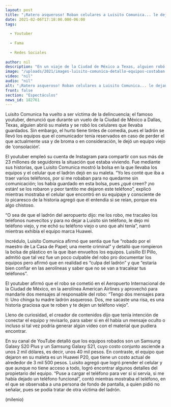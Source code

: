 ```yaml
---
layout: post
title: "¡Ratero asqueroso! Roban celulares a Luisito Comunica... le dejan uno viejo de ‘consuelo’"
date: 2021-02-06T17:18:00.000-06:00
tags:
  
  - Youtuber
  
  - Fama
  
  - Redes Sociales
  
author: nil
description: "En un viaje de la Ciudad de México a Texas, alguien robó dos celulares de Luisito Comunica´, los cuales cuestan alrededor de 40 mil pesos, a cambio le dejaron uno de aproximadamente 3 mil 500. "
image: "/uploads/2021/images-luisito-comunica-detallo-equipos-costaban.jpg"
video: "nil"
audio: "nil"
alt: "¡Ratero asqueroso! Roban celulares a Luisito Comunica... le dejan uno viejo de ‘consuelo’"
front: false
section: "Espectáculos"
news_id: 182761
---
```


Luisito Comunica ha vuelto a ser víctima de la delincuencia; el famoso youtuber, denunció que durante un vuelo de la Ciudad de México a Dallas, Texas, alguien abrió su maleta y se robó los celulares que llevaba guardados. Sin embargo, el hurto tiene tintes de comedia, pues el ladrón se llevó los equipos que el comunicador tenía reservados en caso de perder el que actualmente usa y de broma o en consideración, le dejó un equipo viejo de ‘consolación’. 

El youtuber empleó su cuenta de Instagram para compartir con sus más de 23 millones de seguidores la situación que estaba viviendo. Fue mediante sus historias, que Luisito Comunica mostró la bolsa en la que llevaba los equipos y el celular que el ladrón dejó en su maleta. 
“Yo les conté que iba a traer varios teléfonos, por si me robaban para no quedarme sin comunicación; los había guardado en esta bolsa, pues ¿qué creen? ¡no están! se los robaron y peor tantito me dejaron este teléfono”, explicó mientras mostraba el celular que encontró en su equipaje y consciente de lo picaresco de la historia agregó que él entendía si se reían, porque era algo chistoso. 

“O sea de que el ladrón del aeropuerto dijo: me los robo, me tracaleo los teléfonos nuevecitos y para no dejar a Luisito sin teléfono, le dejo mi teléfono viejo, y me echó su teléfono viejo o uno que ahí tenía”, narró mientras exhibía el equipo marca Huawei. 

Incrédulo, Luisito Comunica afirmó que sentía que fue “robado por el maestro de La Casa de Papel; una mente criminal” y detalló que rompieron la bolsa de plástico en la que iban envueltos los equipos. Luisillo El Pillo, admitió que tal vez fue un poco culpable del robo pro documentar los equipos pero afirmó que en realidad es “culpa del ladrón” y que “estaría bien confiar en las aerolíneas y saber que no se van a tracalear tus teléfonos”. 

El youtuber afirmó que el robo se cometió en el Aeropuerto Internacional de la Ciudad de México, en la aerolínea American Airlines y aprovechó para mandarle dos mensajes al responsable del robo: “Tengo dos mensajes para ti: Uno chinga tu madre ladrón asqueroso. Dos, me sacaste una risa, es una historia graciosa que te roben y te dejen un teléfono viejo”. 

Lleno de curiosidad, el creador de contenidos dijo que tenía intención de conectar el equipo y revisarlo, para saber si en él había un mensaje oculto o incluso si tal vez podría generar algún video con el material que pudiera encontrar. 

En su canal de YouTube detalló que los equipos robados son un Samsung Galaxy S20 Plus y un Samsung Galaxy S21, cuyo costo conjunto asciende a unos 2 mil dólares, es decir, unos 40 mil pesos. En contraste, el equipo que dejaron en su maleta es un Huawei P20, que tiene un costo actual de alrededor de 3 mil 500 pesos. 
Luisito agregó que logró prender el celular y que aunque no tiene acceso a todo, logró encontrar algunos detalles del propietario del equipo. “Puse a cargar el teléfono para ver si sí servía, si me había dejado un teléfono funcional”, contó mientras mostraba el teléfono, en el que se observaba a una persona de fondo de pantalla, a quien pidió no señalar, pues se podía tratar de otra víctima del ladrón. 

(milenio)
